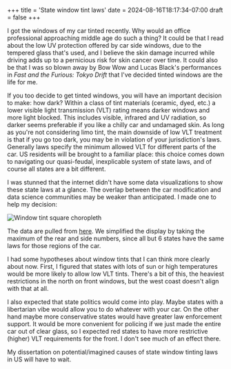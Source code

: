 +++
title = 'State window tint laws'
date = 2024-08-16T18:17:34-07:00
draft = false
+++

I got the windows of my car tinted recently. Why would an office professional approaching middle age do such a thing? It could be that I read about the low UV protection offered by car side windows, due to the tempered glass that's used, and I believe the skin damage incurred while driving adds up to a pernicious risk for skin cancer over time. It could also be that I was so blown away by Bow Wow and Lucas Black's performances in *Fast and the Furious: Tokyo Drift* that I've decided tinted windows are the life for me.

If you too decide to get tinted windows, you will have an important decision to make: how dark? Within a class of tint materials (ceramic, dyed, etc.) a lower visible light transmission (VLT) rating means darker windows and more light blocked. This includes visible, infrared and UV radiation, so darker seems preferable if you like a chilly car and undamaged skin. As long as you're not considering limo tint, the main downside of low VLT treatment is that if you go too dark, you may be in violation of your jurisdiction's laws. Generally laws specify the minimum allowed VLT for different parts of the car. US residents will be brought to a familiar place: this choice comes down to navigating our quasi-feudal, inexplicable system of state laws, and of course all states are a bit different.

I was stunned that the internet didn't have some data visualizations to show these state laws at a glance.  The overlap between the car modification and data science communities may be weaker than anticipated.  I made one to help my decision:

![Window tint square choropleth](/posts/window_tints_square_choro.png)

The data are pulled from [here](https://www.raynofilm.com/blog/automotive-window-tint-laws-by-state). We simplified the display by taking the maximum of the rear and side numbers, since all but 6 states have the same laws for those regions of the car.

I had some hypotheses about window tints that I can think more clearly about now. First, I figured that states with lots of sun or high temperatures would be more likely to allow low VLT tints. There's a bit of this, the heaviest restrictions in the north on front windows, but the west coast doesn't align with that at all.

I also expected that state politics would come into play. Maybe states with a libertarian vibe would allow you to do whatever with your car. On the other hand maybe more conservative states would have greater law enforcement support. It would be more convenient for policing if we just made the entire car out of clear glass, so I expected red states to have more restrictive (higher) VLT requirements for the front.  I don't see much of an effect there.

My dissertation on potential/imagined causes of state window tinting laws in US will have to wait.
 
